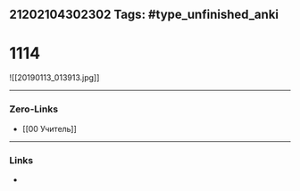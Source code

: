 21202104302302
Tags: #type_unfinished_anki 
---
# 1114

![[20190113_013913.jpg]]

---
### Zero-Links
- [[00 Учитель]]
---
### Links
-